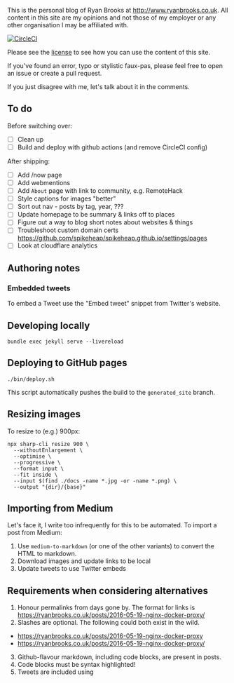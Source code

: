 This is the personal blog of Ryan Brooks at http://www.ryanbrooks.co.uk. All content in this site are my opinions and not those of my employer or any other organisation I may be affiliated with.

[![CircleCI](https://circleci.com/gh/spikeheap/spikeheap.github.io/tree/master.svg?style=svg&circle-token=8edb71cdbc67172916f5283acc2be17f59585f38)](https://circleci.com/gh/spikeheap/spikeheap.github.io)

Please see the [license](LICENSE.md) to see how you can use the content of this site.

If you've found an error, typo or stylistic faux-pas, please feel free to open an issue or create a pull request. 

If you just disagree with me, let's talk about it in the comments.

## To do

Before switching over:
- [ ] Clean up
- [ ] Build and deploy with github actions (and remove CircleCI config)

After shipping:
- [ ] Add /now page
- [ ] Add webmentions
- [ ] Add `About` page with link to community, e.g. RemoteHack
- [ ] Style captions for images "better"
- [ ] Sort out nav - posts by tag, year, ???
- [ ] Update homepage to be summary & links off to places
- [ ] Figure out a way to blog short notes about websites & things
- [ ] Troubleshoot custom domain certs <https://github.com/spikeheap/spikeheap.github.io/settings/pages>
- [ ] Look at cloudflare analytics

## Authoring notes

### Embedded tweets

To embed a Tweet use the "Embed tweet" snippet from Twitter's website.

## Developing locally

```
bundle exec jekyll serve --livereload
```

##  Deploying to GitHub pages

```
./bin/deploy.sh
```

This script automatically pushes the build to the `generated_site` branch.

## Resizing images

To resize to (e.g.) 900px:

```
npx sharp-cli resize 900 \
  --withoutEnlargement \
  --optimise \
  --progressive \
  --format input \
  --fit inside \
  --input $(find ./docs -name *.jpg -or -name *.png) \
  --output "{dir}/{base}"
```

## Importing from Medium

Let's face it, I write too infrequently for this to be automated. To import a post from Medium:

1. Use `medium-to-markdown` (or one of the other variants) to convert the HTML to markdown.
2. Download images and update links to be local
3. Update tweets to use Twitter embeds

## Requirements when considering alternatives

1. Honour permalinks from days gone by. The format for links is https://ryanbrooks.co.uk/posts/2016-05-19-nginx-docker-proxy/
2. Slashes are optional. The following could both exist in the wild.
  - https://ryanbrooks.co.uk/posts/2016-05-19-nginx-docker-proxy
  - https://ryanbrooks.co.uk/posts/2016-05-19-nginx-docker-proxy/
3. Github-flavour markdown, including code blocks, are present in posts.
4. Code blocks must be syntax highlighted!
5. Tweets are included using <Tweet id="idxxxxxx"></Tweet>
